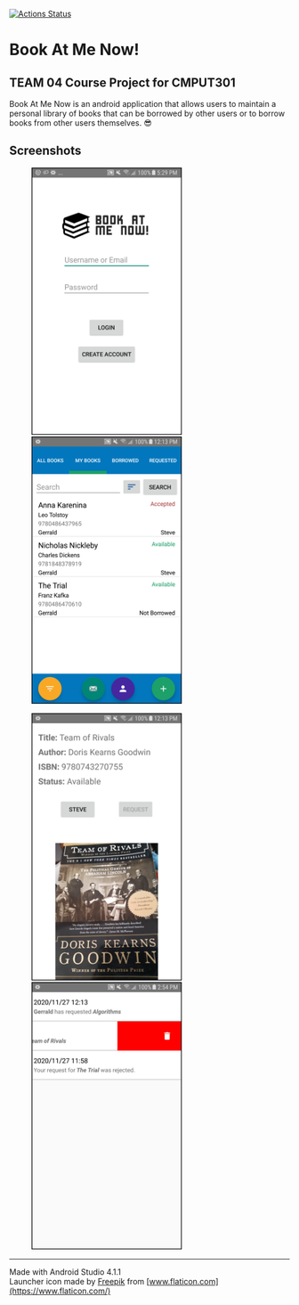 [![Actions Status](https://github.com/CMPUT301F20T04/BookAtMeNow/workflows/Build/badge.svg)](https://github.com/CMPUT301F20T04/BookAtMeNow/actions)

# Book At Me Now!

## TEAM 04 Course Project for CMPUT301

Book At Me Now is an android application that allows users to maintain a personal library of books that can be borrowed by other users or to borrow books from other users themselves. 😎


## Screenshots

<p float="left">
  <img src="https://github.com/jnirwin91/listycity-jnirwin/blob/master/doc/readme_images/login_screen.png" height="480" width="270" hspace="40"> 
  <img src="https://github.com/jnirwin91/listycity-jnirwin/blob/master/doc/readme_images/mybooks_screen.png" height="480" width="270" hspace="40">
</p>

<p float="left">
  <img src="https://github.com/jnirwin91/listycity-jnirwin/blob/master/doc/readme_images/abook_screen.png" height="480" width="270" hspace="40"> 
  <img src="https://github.com/jnirwin91/listycity-jnirwin/blob/master/doc/readme_images/notifications_screen.png" height="480" width="270" hspace="40">
</p>





***
Made with Android Studio 4.1.1  
Launcher icon made by [Freepik](https://www.flaticon.com/authors/freepik) from [www.flaticon.com](https://www.flaticon.com/)
